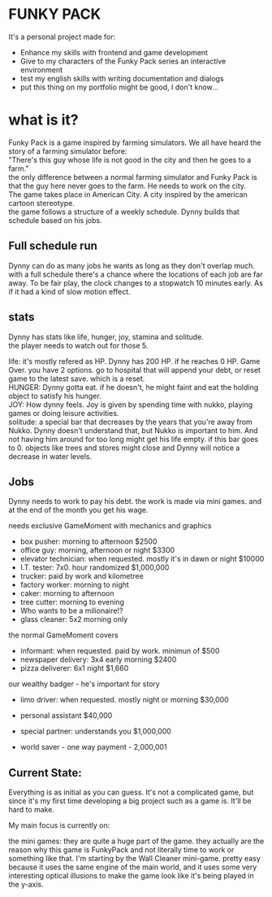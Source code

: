 # FUNKY PACK #
It's a personal project made for:
- Enhance my skills with frontend and game development
- Give to my characters of the Funky Pack series an interactive environment
- test my english skills with writing documentation and dialogs
- put this thing on my portfolio might be good, I don't know...

# what is it?
Funky Pack is a game inspired by farming simulators. We all have heard the story of a farming simulator before: <br>
"There's this guy whose life is not good in the city and then he goes to a farm." <br>
the only difference between a normal farming simulator and Funky Pack is that the guy here never goes to the farm. He needs to work on the city.<br>
The game takes place in American City. A city inspired by the american cartoon stereotype. <br>
the game follows a structure of a weekly schedule. Dynny builds that schedule based on his jobs.

Full schedule run
-
Dynny can do as many jobs he wants as long as they don't overlap much. with a full schedule there's a chance where the locations of each job are far away. To be fair play, the clock changes to a stopwatch 10 minutes early. As if it had a kind of slow motion effect.

stats
-
Dynny has stats like life, hunger, joy, stamina and solitude. <br>
the player needs to watch out for those 5.

life: it's mostly refered as HP. Dynny has 200 HP. if he reaches 0 HP. Game Over. you have 2 options. go to hospital that will append your debt, or reset game to the latest save. which is a reset. <br>
HUNGER: Dynny gotta eat. if he doesn't, he might faint and eat the holding object to satisfy his hunger. <br>
JOY: How dynny feels. Joy is given by spending time with nukko, playing games or doing leisure activities. <br>
solitude: a special bar that decreases by the years that you're away from Nukko. Dynny doesn't understand that, but Nukko is important to him. And not having him around for too long might get his life empty. if this bar goes to 0. objects like trees and stores might close and Dynny will notice a decrease in water levels.

Jobs
-
Dynny needs to work to pay his debt. the work is made via mini games. and at the end of the month you get his wage.


needs exclusive GameMoment with mechanics and graphics
- box pusher: morning to afternoon $2500
- office guy: morning, afternoon or night $3300
- elevator technician: when requested. mostly it's in dawn or night $10000
- I.T. tester: 7x0. hour randomized $1,000,000
- trucker: paid by work and kilometree
- factory worker: morning to night
- caker: morning to afternoon
- tree cutter: morning to evening
- Who wants to be a milionaire!?
- glass cleaner: 5x2 morning only

the normal GameMoment covers
- informant: when requested. paid by work. minimun of $500
- newspaper delivery: 3x4 early morning $2400
- pizza deliverer: 6x1 night $1,660

our wealthy badger - he's important for story
- limo driver: when requested. mostly night or morning $30,000
- personal assistant $40,000
- special partner: understands you $1,000,000

- world saver - one way payment - 2,000,001

Current State:
-
Everything is as initial as you can guess. It's not a complicated game, but since it's my first time developing a big project such as a game is. It'll be hard to make.

My main focus is currently on:

the mini games:
they are quite a huge part of the game. they actually are the reason why this game is FunkyPack and not literally time to work or something like that.
I'm starting by the Wall Cleaner mini-game. pretty easy because it uses the same engine of the main world, and it uses some very interesting optical illusions to make the game look like it's being played in the y-axis.